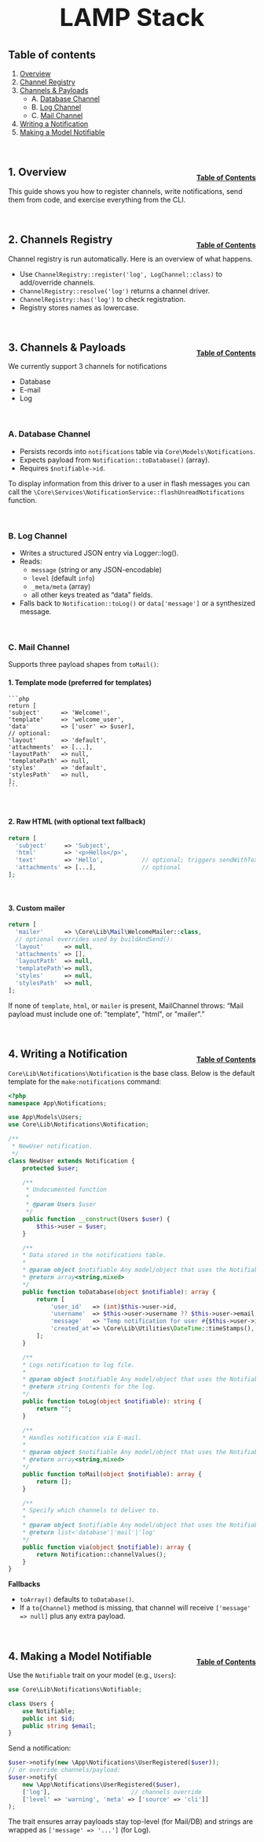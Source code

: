 <h1 style="font-size: 50px; text-align: center;">LAMP Stack</h1>

## Table of contents
1. [Overview](#overview)
2. [Channel Registry](#channel-registry)
3. [Channels & Payloads](#channels-and-payloads)
    * A. [Database Channel](#database-channel)
    * B. [Log Channel](#log-channel)
    * C. [Mail Channel](#mail-channel)
4. [Writing a Notification](#writing-a-notification)
5. [Making a Model Notifiable](#making-model-notifiable)
<br>

## 1. Overview <a id="overview"></a><span style="float: right; font-size: 14px; padding-top: 15px;">[Table of Contents](#table-of-contents)</span>
This guide shows you how to register channels, write notifications, send them from code, and exercise everything from the CLI.  

<br>

## 2. Channels Registry <a id="channels-registry"></a><span style="float: right; font-size: 14px; padding-top: 15px;">[Table of Contents](#table-of-contents)</span>
Channel registry is run automatically.  Here is an overview of what happens.
- Use `ChannelRegistry::register('log', LogChannel::class)` to add/override channels.
- `ChannelRegistry::resolve('log')` returns a channel driver.
- `ChannelRegistry::has('log')` to check registration.
- Registry stores names as lowercase.

<br>

## 3. Channels & Payloads <a id="channels-and-payloads"></a><span style="float: right; font-size: 14px; padding-top: 15px;">[Table of Contents](#table-of-contents)</span>
We currently support 3 channels for notifications
- Database
- E-mail
- Log

<br>

### A. Database Channel <a id="database-channel"></a>
- Persists records into `notifications` table via `Core\Models\Notifications`.
- Expects payload from `Notification::toDatabase()` (array).
- Requires `$notifiable->id`.

To display information from this driver to a user in flash messages you can call the `\Core\Services\NotificationService::flashUnreadNotifications` function.

<br>

### B. Log Channel <a id="log-channel"></a>
- Writes a structured JSON entry via Logger::log().
- Reads:
    - `message` (string or any JSON-encodable)
    - `level` (default `info`)
    - `_meta/meta` (array)
    - all other keys treated as “data” fields.
- Falls back to `Notification::toLog()` or `data['message']` or a synthesized message.

<br>

### C. Mail Channel <a id="mail-channel"></a>

Supports three payload shapes from `toMail()`:

#### 1. Template mode (preferred for templates)

    ```php
    return [
    'subject'      => 'Welcome!',
    'template'     => 'welcome_user',
    'data'         => ['user' => $user],
    // optional:
    'layout'       => 'default',
    'attachments'  => [...],
    'layoutPath'   => null,
    'templatePath' => null,
    'styles'       => 'default',
    'stylesPath'   => null,
    ];
    ```

<br>

#### 2. Raw HTML (with optional text fallback)

```php
return [
  'subject'     => 'Subject',
  'html'        => '<p>Hello</p>',
  'text'        => 'Hello',           // optional; triggers sendWithText()
  'attachments' => [...],             // optional
];
```

<br>

#### 3. Custom mailer

```php
return [
  'mailer'      => \Core\Lib\Mail\WelcomeMailer::class,
  // optional overrides used by buildAndSend():
  'layout'      => null,
  'attachments' => [],
  'layoutPath'  => null,
  'templatePath'=> null,
  'styles'      => null,
  'stylesPath'  => null,
];
```

If none of `template`, `html`, or `mailer` is present, MailChannel throws:
“Mail payload must include one of: "template", "html", or "mailer".”

<br>

## 4. Writing a Notification <a id="writing-a-notification"></a><span style="float: right; font-size: 14px; padding-top: 15px;">[Table of Contents](#table-of-contents)</span>
`Core\Lib\Notifications\Notification` is the base class. Below is the default template for the `make:notifications` command:
```php
<?php
namespace App\Notifications;

use App\Models\Users;
use Core\Lib\Notifications\Notification;

/**
 * NewUser notification.
 */
class NewUser extends Notification {
    protected $user;

    /**
     * Undocumented function
     *
     * @param Users $user
     */
    public function __construct(Users $user) {
        $this->user = $user;
    }

    /**
    * Data stored in the notifications table.
    *
    * @param object $notifiable Any model/object that uses the Notifiable trait.
    * @return array<string,mixed>
    */
    public function toDatabase(object $notifiable): array {
        return [
            'user_id'   => (int)$this->user->id,
            'username'  => $this->user->username ?? $this->user->email,
            'message'   => "Temp notification for user #{$this->user->id}",
            'created_at'=> \Core\Lib\Utilities\DateTime::timeStamps(), // optional
        ];
    }

    /**
    * Logs notification to log file.
    *
    * @param object $notifiable Any model/object that uses the Notifiable trait.
    * @return string Contents for the log.
    */
    public function toLog(object $notifiable): string {
        return "";
    }

    /**
    * Handles notification via E-mail.
    *
    * @param object $notifiable Any model/object that uses the Notifiable trait.
    * @return array<string,mixed>
    */
    public function toMail(object $notifiable): array {
        return [];
    }

    /**
    * Specify which channels to deliver to.
    * 
    * @param object $notifiable Any model/object that uses the Notifiable trait.
    * @return list<'database'|'mail'|'log'
    */
    public function via(object $notifiable): array {
        return Notification::channelValues();
    }
}
```

**Fallbacks**
- `toArray()` defaults to `toDatabase()`.
- If a `to{Channel}` method is missing, that channel will receive `['message' => null]` plus any extra payload.

<br>

## 4. Making a Model Notifiable <a id="making-model-notifiable"></a><span style="float: right; font-size: 14px; padding-top: 15px;">[Table of Contents](#table-of-contents)</span>
Use the `Notifiable` trait on your model (e.g., `Users`):
```php
use Core\Lib\Notifications\Notifiable;

class Users {
    use Notifiable;
    public int $id;
    public string $email;
}
```

Send a notification:
```php
$user->notify(new \App\Notifications\UserRegistered($user));
// or override channels/payload:
$user->notify(
    new \App\Notifications\UserRegistered($user),
    ['log'],                       // channels override
    ['level' => 'warning', 'meta' => ['source' => 'cli']]
);
```
The trait ensures array payloads stay top-level (for Mail/DB) and strings are wrapped as `['message' => '...']` (for Log).